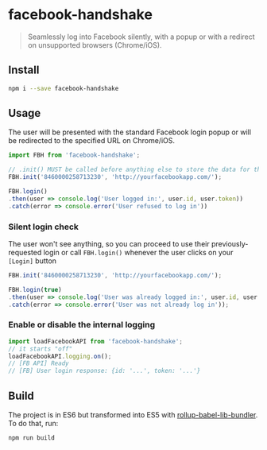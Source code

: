 # facebook-handshake

> Seamlessly log into Facebook silently, with a popup or with a redirect on unsupported browsers (Chrome/iOS).

## Install 
```sh
npm i --save facebook-handshake
```

## Usage

The user will be presented with the standard Facebook login popup or will be redirected to the specified URL on Chrome/iOS.

```js
import FBH from 'facebook-handshake';

// .init() MUST be called before anything else to store the data for the login
FBH.init('8460000258713230', 'http://yourfacebookapp.com/');

FBH.login()
.then(user => console.log('User logged in:', user.id, user.token))
.catch(error => console.error('User refused to log in'))
```

### Silent login check

The user won't see anything, so you can proceed to use their previously-requested login or call `FBH.login()` whenever the user clicks on your `[Login]` button

```js
FBH.init('8460000258713230', 'http://yourfacebookapp.com/');

FBH.login(true)
.then(user => console.log('User was already logged in:', user.id, user.token))
.catch(error => console.error('User was not already log in'));
```


### Enable or disable the internal logging

```js
import loadFacebookAPI from 'facebook-handshake';
// it starts "off"
loadFacebookAPI.logging.on();
// [FB API] Ready
// [FB] User login response: {id: '...', token: '...'}
```

## Build

The project is in ES6 but transformed into ES5 with [rollup-babel-lib-bundler](https://github.com/frostney/rollup-babel-lib-bundler). To do that, run:

```sh
npm run build
```
